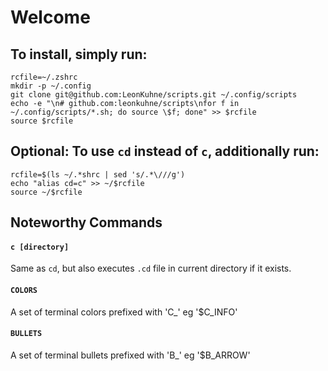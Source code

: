 # Welcome

## To install, simply run:
```
rcfile=~/.zshrc
mkdir -p ~/.config
git clone git@github.com:LeonKuhne/scripts.git ~/.config/scripts
echo -e "\n# github.com:leonkuhne/scripts\nfor f in ~/.config/scripts/*.sh; do source \$f; done" >> $rcfile
source $rcfile
```

## Optional: To use `cd` instead of `c`, additionally run:
```
rcfile=$(ls ~/.*shrc | sed 's/.*\///g')
echo "alias cd=c" >> ~/$rcfile
source ~/$rcfile
```

## Noteworthy Commands
#### `c [directory]`
Same as `cd`, but also executes `.cd` file in current directory if it exists. 
#### `COLORS`
A set of terminal colors prefixed with 'C_' eg '$C_INFO'
#### `BULLETS`
A set of terminal bullets prefixed with 'B_' eg '$B_ARROW'
